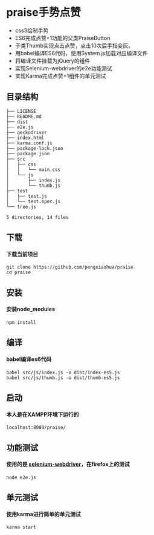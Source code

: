 # praise手势点赞
- css3绘制手势
- ES6完成点赞+1功能的父类PraiseButton
- 子类Thumb实现点击点赞，点击10次后手指变灰。
- 用babel编译ES6代码，使用System.js加载对应编译文件
- 将编译文件挂载为jQuery的组件
- 实现Selenium-webdriver的e2e功能测试
- 实现Karma完成点赞+1组件的单元测试

## 目录结构
```shell
├── LICENSE
├── README.md
├── dist
├── e2e.js
├── geckodriver
├── index.html
├── karma.conf.js
├── package-lock.json
├── package.json
├── src
│   ├── css
│   │   └── main.css
│   └── js
│       ├── index.js
│       └── thumb.js
├── test
│   ├── test.js
│   └── test.spec.js
└── tree.js

5 directories, 14 files
```

## 下载
#### 下载当前项目
```shell
git clone https://github.com/pengxiaohua/praise
cd praise 
```

## 安装
#### 安装node_modules
```shell
npm install 
```

## 编译
#### babel编译es6代码
```shell
babel src/js/index.js -o dist/index-es5.js
babel src/js/thumb.js -o dist/thumb-es5.js
```
## 启动
#### 本人是在XAMPP环境下运行的
```shell
localhost:8080/praise/
```

## 功能测试
#### 使用的是 [selenium-webdriver](https://www.npmjs.com/package/selenium-webdriver)，在firefox上的测试
```shell
node e2e.js
```

## 单元测试
#### 使用karma进行简单的单元测试
```shell
karma start
```
